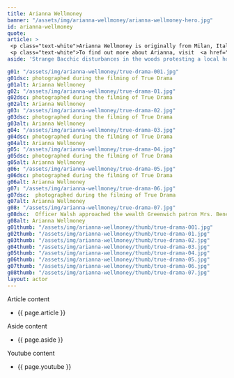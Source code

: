 ```yaml
---
title: Arianna Wellmoney
banner: "/assets/img/arianna-wellmoney/arianna-wellmoney-hero.jpg"
id: arianna-wellmoney
quote: 
article: >
 <p class="text-white">Arianna Wellmoney is originally from Milan, Italy and is a graduate of The American Academy of Dramatic Arts. “I love how True Drama incorporates characters and themes from Greek drama. I was in Sophocles’ Antigone at the Queens Theater in New York and it’s amazing to experience how these works of art – created by the world’s first democracy – talk to modern audiences. True Drama is a Greek drama for today. The film forces us to look at how we use ‘reality’ in modern cinema. Reality is unpredictable, dangerous and interesting but we have to ask ourselves, where does this obsession take us? Does it lead to films about crime, war, prison and serial murderers? Hmmmm, and are we unintentionally glorifying violence. The Greek dramas use violence differently – they force us to think about injustice to launch us into a better realty – that’s what special about this film, it’s trying to do that also. I loved playing a Bacchae and I’m so proud to be a part of this movie.” </p>
 <p class="text-white">To find out more about Arianna, visit  <a href="https://www.ariannawellmoney.com/" target="_blank" class="underline mail-link">www.ariannawellmoney.com </a></p>
aside: 'Strange Bacchic disturbances in the woods protesting a local horror movie prompt a police investigation. A shadowy figure emerges.  Calling himself the God of Drama, he believes that he can achieve the seemingly impossible goal of returning drama to its original purpose – of preparing citizens for leadership in democracy. As the horror movie spirals out of control, and the Bacchae are consumed in violence - can officer Ailish Walsh discern the truth before a gruesome Greek drama unfolds? <br><br> Director James Thomas creates a Greek tragedy for our time. A horror story that looks at the original role of drama – as the companion invention of democracy – to shed light on how modern media is still working in our lives, in hidden ways, to rip us apart. True Drama is an alarm – a rare moment of clarity – a terrifying jolt - and an invitation to enjoy the true transcendental power of drama to help us envision a better Democracy. '

g01: "/assets/img/arianna-wellmoney/true-drama-001.jpg"
g01dsc: photographed during the filming of True Drama 
g01alt: Arianna Wellmoney 
g02: "/assets/img/arianna-wellmoney/true-drama-01.jpg"
g02dsc: photographed during the filming of True Drama 
g02alt: Arianna Wellmoney
g03: "/assets/img/arianna-wellmoney/true-drama-02.jpg"
g03dsc: photographed during the filming of True Drama  
g03alt: Arianna Wellmoney  
g04: "/assets/img/arianna-wellmoney/true-drama-03.jpg"
g04dsc: photographed during the filming of True Drama
g04alt: Arianna Wellmoney 
g05: "/assets/img/arianna-wellmoney/true-drama-04.jpg"
g05dsc: photographed during the filming of True Drama 
g05alt: Arianna Wellmoney
g06: "/assets/img/arianna-wellmoney/true-drama-05.jpg"
g06dsc: photographed during the filming of True Drama
g06alt: Arianna Wellmoney 
g07: "/assets/img/arianna-wellmoney/true-drama-06.jpg"
g07dsc:  photographed during the filming of True Drama
g07alt: Arianna Wellmoney 
g08: "/assets/img/arianna-wellmoney/true-drama-07.jpg"
g08dsc:  Officer Walsh approached the wealth Greenwich patron Mrs. Benedict
g08alt: Arianna Wellmoney  
g01thumb: "/assets/img/arianna-wellmoney/thumb/true-drama-001.jpg"
g02thumb: "/assets/img/arianna-wellmoney/thumb/true-drama-01.jpg"
g03thumb: "/assets/img/arianna-wellmoney/thumb/true-drama-02.jpg"
g04thumb: "/assets/img/arianna-wellmoney/thumb/true-drama-03.jpg"
g05thumb: "/assets/img/arianna-wellmoney/thumb/true-drama-04.jpg"
g06thumb: "/assets/img/arianna-wellmoney/thumb/true-drama-05.jpg"
g07thumb: "/assets/img/arianna-wellmoney/thumb/true-drama-06.jpg"
g08thumb: "/assets/img/arianna-wellmoney/thumb/true-drama-07.jpg"
layout: actor
---
```


Article content
* {{ page.article }}

Aside content
* {{ page.aside }}

Youtube content
* {{ page.youtube }}

